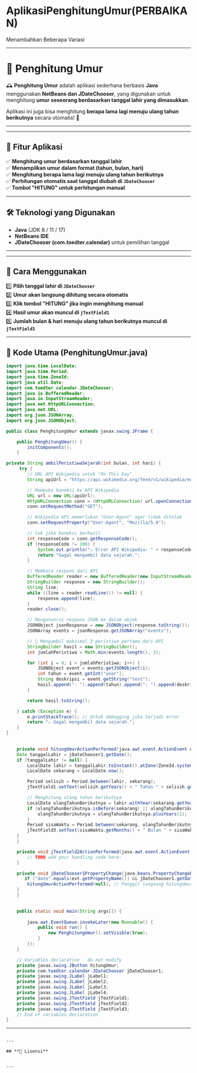 # AplikasiPenghitungUmur(PERBAIKAN)
 Menambahkan Beberapa Variasi 

---

# **📌 Penghitung Umur**  
🕰️ **Penghitung Umur** adalah aplikasi sederhana berbasis **Java** menggunakan **NetBeans dan JDateChooser**, yang digunakan untuk menghitung **umur seseorang berdasarkan tanggal lahir yang dimasukkan**.  

Aplikasi ini juga bisa menghitung **berapa lama lagi menuju ulang tahun berikutnya** secara otomatis! 🎉  

---



---

## **🚀 Fitur Aplikasi**  
✅ **Menghitung umur berdasarkan tanggal lahir**  
✅ **Menampilkan umur dalam format (tahun, bulan, hari)**  
✅ **Menghitung berapa lama lagi menuju ulang tahun berikutnya**  
✅ **Perhitungan otomatis saat tanggal diubah di `JDateChooser`**  
✅ **Tombol "HITUNG" untuk perhitungan manual**  

---

## **🛠 Teknologi yang Digunakan**  
- **Java** (JDK 8 / 11 / 17)  
- **NetBeans IDE**  
- **JDateChooser (com.toedter.calendar)** untuk pemilihan tanggal  

---


---

## **📜 Cara Menggunakan**  
1️⃣ **Pilih tanggal lahir di `JDateChooser`**  
2️⃣ **Umur akan langsung dihitung secara otomatis**  
3️⃣ **Klik tombol "HITUNG" jika ingin menghitung manual**  
4️⃣ **Hasil umur akan muncul di `jTextField1`**  
5️⃣ **Jumlah bulan & hari menuju ulang tahun berikutnya muncul di `jTextField3`**  

---

## **📌 Kode Utama (PenghitungUmur.java)**
```java
import java.time.LocalDate;
import java.time.Period;
import java.time.ZoneId;
import java.util.Date;
import com.toedter.calendar.JDateChooser;
import java.io.BufferedReader;
import java.io.InputStreamReader;
import java.net.HttpURLConnection;
import java.net.URL;
import org.json.JSONArray;
import org.json.JSONObject;

public class PenghitungUmur extends javax.swing.JFrame {

    public PenghitungUmur() {
        initComponents();
    }

private String ambilPeristiwaSejarah(int bulan, int hari) {
     try {
        // URL API Wikipedia untuk "On This Day"
        String apiUrl = "https://api.wikimedia.org/feed/v1/wikipedia/en/onthisday/all/" + bulan + "/" + hari;

        // Membuka koneksi ke API Wikipedia
        URL url = new URL(apiUrl);
        HttpURLConnection conn = (HttpURLConnection) url.openConnection();
        conn.setRequestMethod("GET");

        // Wikipedia API memerlukan "User-Agent" agar tidak ditolak
        conn.setRequestProperty("User-Agent", "Mozilla/5.0");

        // Cek jika koneksi berhasil
        int responseCode = conn.getResponseCode();
        if (responseCode != 200) {
            System.out.println("⚠️ Error API Wikipedia: " + responseCode);
            return "Gagal mengambil data sejarah.";
        }

        // Membaca respons dari API
        BufferedReader reader = new BufferedReader(new InputStreamReader(conn.getInputStream()));
        StringBuilder response = new StringBuilder();
        String line;
        while ((line = reader.readLine()) != null) {
            response.append(line);
        }
        reader.close();

        // Mengonversi respons JSON ke dalam objek
        JSONObject jsonResponse = new JSONObject(response.toString());
        JSONArray events = jsonResponse.getJSONArray("events");

        // 🔹 Mengambil maksimal 3 peristiwa pertama dari API
        StringBuilder hasil = new StringBuilder();
        int jumlahPeristiwa = Math.min(events.length(), 3);

        for (int i = 0; i < jumlahPeristiwa; i++) {
            JSONObject event = events.getJSONObject(i);
            int tahun = event.getInt("year");
            String deskripsi = event.getString("text");
            hasil.append("- ").append(tahun).append(": ").append(deskripsi).append("\n");
        }

        return hasil.toString();

    } catch (Exception e) {
        e.printStackTrace(); // Untuk debugging jika terjadi error
        return "⚠️ Gagal mengambil data sejarah.";
    }
}

   
    private void hitungUmurActionPerformed(java.awt.event.ActionEvent evt) {                                           
    Date tanggalLahir = jDateChooser1.getDate();
    if (tanggalLahir != null) {
        LocalDate lahir = tanggalLahir.toInstant().atZone(ZoneId.systemDefault()).toLocalDate();
        LocalDate sekarang = LocalDate.now();

        Period selisih = Period.between(lahir, sekarang);
        jTextField1.setText(selisih.getYears() + " Tahun " + selisih.getMonths() + " Bulan " + selisih.getDays() + " Hari");

        // Menghitung ulang tahun berikutnya
        LocalDate ulangTahunBerikutnya = lahir.withYear(sekarang.getYear());
        if (ulangTahunBerikutnya.isBefore(sekarang) || ulangTahunBerikutnya.equals(sekarang)) {
            ulangTahunBerikutnya = ulangTahunBerikutnya.plusYears(1);
        }
        Period sisaWaktu = Period.between(sekarang, ulangTahunBerikutnya);
        jTextField3.setText(sisaWaktu.getMonths() + " Bulan " + sisaWaktu.getDays() + " Hari");
    }
    }                                          

    private void jTextField2ActionPerformed(java.awt.event.ActionEvent evt) {                                            
        // TODO add your handling code here:
    }                                           

    private void jDateChooser1PropertyChange(java.beans.PropertyChangeEvent evt) {                                             
       if ("date".equals(evt.getPropertyName()) && jDateChooser1.getDate() != null) {
        hitungUmurActionPerformed(null); // Panggil langsung hitungUmurActionPerformed
    }
    }                                            

   
    public static void main(String args[]) {
       
        java.awt.EventQueue.invokeLater(new Runnable() {
            public void run() {
                new PenghitungUmur().setVisible(true);
            }
        });
    }

    // Variables declaration - do not modify                     
    private javax.swing.JButton hitungUmur;
    private com.toedter.calendar.JDateChooser jDateChooser1;
    private javax.swing.JLabel jLabel1;
    private javax.swing.JLabel jLabel2;
    private javax.swing.JLabel jLabel3;
    private javax.swing.JLabel jLabel4;
    private javax.swing.JTextField jTextField1;
    private javax.swing.JTextField jTextField2;
    private javax.swing.JTextField jTextField3;
    // End of variables declaration                   
}
```

---

 
```

---

## **📄 Lisensi**  


---

